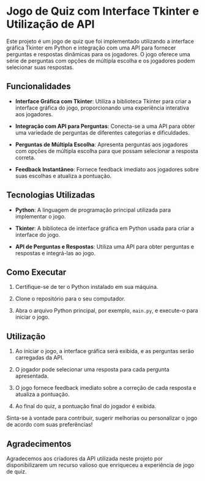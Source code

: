 # Jogo de Quiz com Interface Tkinter e Utilização de API

Este projeto é um jogo de quiz que foi implementado utilizando a interface gráfica Tkinter em Python e integração com uma API para fornecer perguntas e respostas dinâmicas para os jogadores. O jogo oferece uma série de perguntas com opções de múltipla escolha e os jogadores podem selecionar suas respostas.

## Funcionalidades

- **Interface Gráfica com Tkinter**: Utiliza a biblioteca Tkinter para criar a interface gráfica do jogo, proporcionando uma experiência interativa aos jogadores.

- **Integração com API para Perguntas**: Conecta-se a uma API para obter uma variedade de perguntas de diferentes categorias e dificuldades.

- **Perguntas de Múltipla Escolha**: Apresenta perguntas aos jogadores com opções de múltipla escolha para que possam selecionar a resposta correta.

- **Feedback Instantâneo**: Fornece feedback imediato aos jogadores sobre suas escolhas e atualiza a pontuação.

## Tecnologias Utilizadas

- **Python**: A linguagem de programação principal utilizada para implementar o jogo.

- **Tkinter**: A biblioteca de interface gráfica em Python usada para criar a interface do jogo.

- **API de Perguntas e Respostas**: Utiliza uma API para obter perguntas e respostas e integrá-las ao jogo.

## Como Executar

1. Certifique-se de ter o Python instalado em sua máquina.

2. Clone o repositório para o seu computador.

3. Abra o arquivo Python principal, por exemplo, `main.py`, e execute-o para iniciar o jogo.

## Utilização

1. Ao iniciar o jogo, a interface gráfica será exibida, e as perguntas serão carregadas da API.

2. O jogador pode selecionar uma resposta para cada pergunta apresentada.

3. O jogo fornece feedback imediato sobre a correção de cada resposta e atualiza a pontuação.

4. Ao final do quiz, a pontuação final do jogador é exibida.

Sinta-se à vontade para contribuir, sugerir melhorias ou personalizar o jogo de acordo com suas preferências!

## Agradecimentos

Agradecemos aos criadores da API utilizada neste projeto por disponibilizarem um recurso valioso que enriqueceu a experiência de jogo de quiz.

